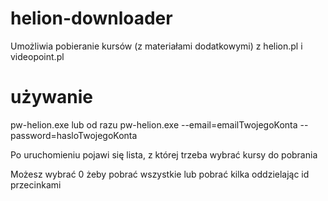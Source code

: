 # helion-downloader
Umożliwia pobieranie kursów (z materiałami dodatkowymi) z helion.pl i videopoint.pl

# używanie
pw-helion.exe lub od razu pw-helion.exe --email=emailTwojegoKonta --password=hasloTwojegoKonta

Po uruchomieniu pojawi się lista, z której trzeba wybrać kursy do pobrania

Możesz wybrać 0 żeby pobrać wszystkie lub pobrać kilka oddzielając id przecinkami
